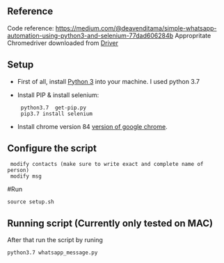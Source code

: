 Reference
----------
Code reference: https://medium.com/@deavenditama/simple-whatsapp-automation-using-python3-and-selenium-77dad606284b
Appropritate Chromedriver downloaded from [Driver](http://chromedriver.storage.googleapis.com/index.html) 


Setup
----------
 - First of all, install [Python 3](https://www.python.org/downloads/) into your machine. I used python 3.7

 - Install PIP & install selenium:
   ```
	python3.7  get-pip.py		
	pip3.7 install selenium
   ```	

 - Install chrome version 84 [version of google chrome](https://www.google.com/chrome/beta/).
 


Configure the script
----------
``` 
 modify contacts (make sure to write exact and complete name of person)
 modify msg
```

#Run
```
source setup.sh
```

Running script (Currently only tested on MAC)
---------
After that run the script by runing 

```
python3.7 whatsapp_message.py
```
